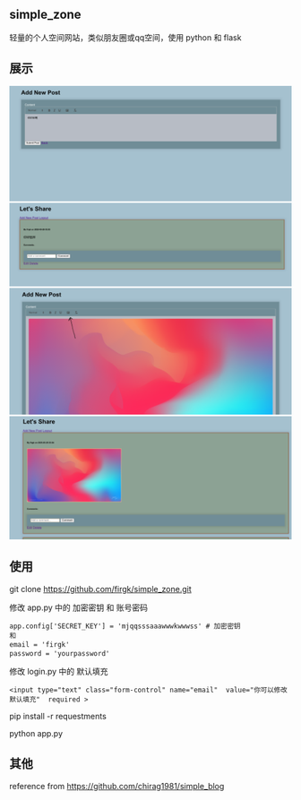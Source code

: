 ## simple_zone



轻量的个人空间网站，类似朋友圈或qq空间，使用 python 和 flask



## 展示
![alt text](image.png)
![alt text](image-1.png)
![alt text](image-2.png)
![alt text](image-3.png)




## 使用

git clone https://github.com/firgk/simple_zone.git


修改 app.py 中的 加密密钥 和 账号密码
```
app.config['SECRET_KEY'] = 'mjqqsssaaawwwkwwwss' # 加密密钥
和
email = 'firgk'
password = 'yourpassword'
```

修改 login.py 中的 默认填充
```
<input type="text" class="form-control" name="email"  value="你可以修改默认填充"  required >
```

pip install -r requestments

python app.py














## 其他

reference from https://github.com/chirag1981/simple_blog